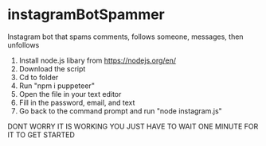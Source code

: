 # instagramBotSpammer
Instagram bot that spams comments, follows someone, messages, then unfollows



1. Install node.js libary from https://nodejs.org/en/
2. Download the script
3. Cd to folder
4. Run "npm i puppeteer"
5. Open the file in your text editor
6. Fill in the password, email, and text
7. Go back to the command prompt and run "node instagram.js"



DONT WORRY IT IS WORKING YOU JUST HAVE TO WAIT ONE MINUTE FOR IT TO GET STARTED
